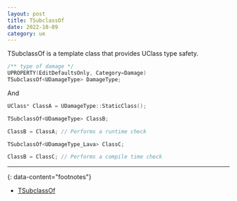 ```yaml
---
layout: post
title: TSubclassOf
date: 2022-10-09
category: ue
---
```


TSubclassOf is a template class that provides UClass type safety. 

```c
/** type of damage */
UPROPERTY(EditDefaultsOnly, Category=Damage)
TSubclassOf<UDamageType> DamageType;
```

And

```c
UClass* ClassA = UDamageType::StaticClass();

TSubclassOf<UDamageType> ClassB;

ClassB = ClassA; // Performs a runtime check

TSubclassOf<UDamageType_Lava> ClassC;

ClassB = ClassC; // Performs a compile time check
```

---
{: data-content="footnotes"}

* [TSubclassOf](https://docs.unrealengine.com/5.0/en-US/typed-object-pointer-properties-in-unreal-engine/)
